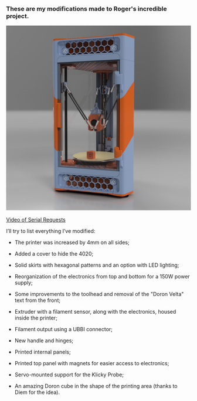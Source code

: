 ### These are my modifications made to Roger's incredible project.

<p align="center"><img src=Images/Doron_Velta_R2_render_1.jpg width="800"</p>

[Video of Serial Requests](https://discord.com/channels/825469421346226226/1117224816576057494/1348106551902208111) 

I’ll try to list everything I’ve modified:

* The printer was increased by 4mm on all sides;

* Added a cover to hide the 4020;

* Solid skirts with hexagonal patterns and an option with LED lighting;

* Reorganization of the electronics from top and bottom for a 150W power supply;

* Some improvements to the toolhead and removal of the "Doron Velta" text from the front;

* Extruder with a filament sensor, along with the electronics, housed inside the printer;

* Filament output using a UBBI connector;

* New handle and hinges;

* Printed internal panels;

* Printed top panel with magnets for easier access to electronics;

* Servo-mounted support for the Klicky Probe;

* An amazing Doron cube in the shape of the printing area (thanks to Diem for the idea).


